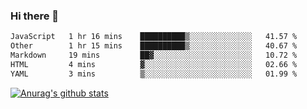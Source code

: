 ### Hi there 👋



<!--
**webB1an/webB1an** is a ✨ _special_ ✨ repository because its `README.md` (this file) appears on your GitHub profile.

Here are some ideas to get you started:

- 🔭 I’m currently working on ...
- 🌱 I’m currently learning ...
- 👯 I’m looking to collaborate on ...
- 🤔 I’m looking for help with ...
- 💬 Ask me about ...
- 📫 How to reach me: ...
- 😄 Pronouns: ...
- ⚡ Fun fact: ...
-->

<!--START_SECTION:waka-->

```txt
JavaScript   1 hr 16 mins    ██████████▒░░░░░░░░░░░░░░   41.57 %
Other        1 hr 15 mins    ██████████▒░░░░░░░░░░░░░░   40.67 %
Markdown     19 mins         ██▓░░░░░░░░░░░░░░░░░░░░░░   10.72 %
HTML         4 mins          ▓░░░░░░░░░░░░░░░░░░░░░░░░   02.66 %
YAML         3 mins          ▒░░░░░░░░░░░░░░░░░░░░░░░░   01.99 %
```

<!--END_SECTION:waka-->


[![Anurag's github stats](https://github-readme-stats.vercel.app/api?username=webB1an&show_icons=true&theme=radical)](https://github.com/anuraghazra/github-readme-stats)

